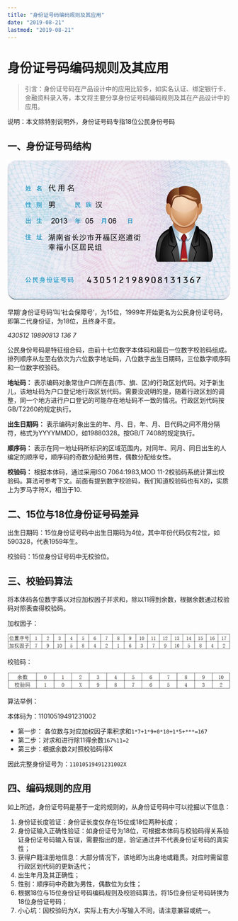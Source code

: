 ```yaml
---
title: "身份证号码编码规则及其应用"
date: "2019-08-21"
lastmod: "2019-08-21"
---
```


# 身份证号码编码规则及其应用

> 引言：身份证号码在产品设计中的应用比较多，如实名认证、绑定银行卡、金融资料录入等，本文将主要分享身份证号码编码规则及其在产品设计中的应用。

说明：本文除特别说明外，身份证号码专指18位公民身份号码

## 一、身份证号码结构

![image-20180517234650970](assets/image-20180517234650970.png)

早期‘身份证号码’叫‘社会保障号’，为15位，1999年开始更名为公民身份证号码，即第二代身份证，为18位，且终身不变。

_430512_ _19890813_ _136_ _7_

公民身份号码是特征组合码，由前十七位数字本体码和最后一位数字校验码组成。排列顺序从左至右依次为六位数字地址码，八位数字出生日期码，三位数字顺序码和一位数字校验码。

**地址码：** 表示编码对象常住户口所在县(市、旗、区)的行政区划代码。对于新生儿，该地址码为户口登记地行政区划代码。需要没说明的是，随着行政区划的调整，同一个地方进行户口登记的可能存在地址码不一致的情况。行政区划代码按GB/T2260的规定执行。

**出生日期码：** 表示编码对象出生的年、月、日，年、月、日代码之间不用分隔符，格式为YYYYMMDD，如19880328。按GB/T 7408的规定执行。

**顺序码：** 表示在同一地址码所标识的区域范围内，对同年、同月、同日出生的人编定的顺序号，顺序码的奇数分配给男性，偶数分配给女性。

**校验码：** 根据本体码，通过采用ISO 7064:1983,MOD 11-2校验码系统计算出校验码。算法可参考下文。前面有提到数字校验码，我们知道校验码也有X的，实质上为罗马字符X，相当于10.

## 二、15位与18位身份证号码差异

出生日期码：15位身份证号码中出生日期码为4位，其中年份代码仅有2位，如590328，代表1959年生。

校验码：15位身份证号码中无校验位。

## 三、校验码算法

将本体码各位数字乘以对应加权因子并求和，除以11得到余数，根据余数通过校验码对照表查得校验码。

加权因子：

![image-20180517234713045](assets/image-20180517234713045.png)

校验码：

![image-20180517234723111](assets/image-20180517234723111.png)

算法举例：

本体码为：11010519491231002

- 第一步： 各位数与对应加权因子乘积求和`1*7+1*9+0*10+1*5+***=167`
- 第二步：对求和进行除11得余数`167%11=2`
- 第三步：根据余数2对照校验码得X

因此完整身份证号为：`11010519491231002X`

## 四、编码规则的应用

如上所述，身份证号码是基于一定的规则的，从身份证号码中可以挖掘以下信息：

1. 身份证长度验证：身份证长度仅存在15位或18位两种长度；
2. 身份证输入正确性验证：如身份证号为18位，可根据本体码与校验码得关系验证身份证号码输入有误，需要指出的是，验证通过并不代表身份证号码的真实性；
3. 获得户籍注册地信息：大部分情况下，该地即为出身地或籍贯。对应时需留意行政区划代码的更新迭代；
4. 出生年月及其正确性；
5. 性别：顺序码中奇数为男性，偶数位为女性；
6. 根据18位与15位身份证号码编码规则及校验码算法，将15位身份证号码转换为18位身份证号码；
7. 小心坑：因校验码为X，实际上有大小写输入不同，请注意兼容或统一。
